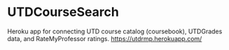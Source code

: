 # UTDCourseSearch
Heroku app for connecting UTD course catalog (coursebook), UTDGrades data, and RateMyProfessor ratings.
https://utdrmp.herokuapp.com/
